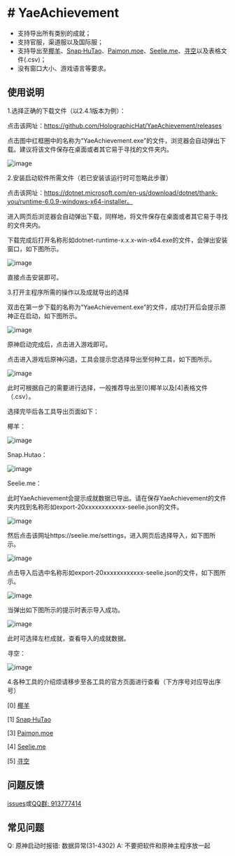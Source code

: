 #    #                                    YaeAchievement

- 支持导出所有类别的成就；
- 支持官服，渠道服以及国际服；
- 支持导出至[椰羊](https://cocogoat.work/achievement)、[Snap·HuTao](https://github.com/DGP-Studio/Snap.HuTao)、[Paimon.moe](https://paimon.moe/achievement/)、[Seelie.me](https://seelie.me/achievements)、[寻空](https://github.com/xunkong/xunkong)以及表格文件(.csv)；
- 没有窗口大小、游戏语言等要求。



##                                                          使用说明

1.选择正确的下载文件（以2.4.1版本为例）：

点击该网址：https://github.com/HolographicHat/YaeAchievement/releases

点击图中红框圈中的名称为“YaeAchievement.exe”的文件，浏览器会自动弹出下载。建议将该文件保存在桌面或者其它易于寻找的文件夹内。

![image](https://github.com/Finchaos/markdown-test/blob/main/images/1.png)



2.安装启动软件所需文件（若已安装该运行时可忽略此步骤）

点击该网址：https://dotnet.microsoft.com/en-us/download/dotnet/thank-you/runtime-6.0.9-windows-x64-installer。

进入网页后浏览器会自动弹出下载，同样地，将文件保存在桌面或者其它易于寻找的文件夹内。

下载完成后打开名称形如dotnet-runtime-x.x.x-win-x64.exe的文件，会弹出安装窗口，如下图所示。

![image](https://github.com/Finchaos/markdown-test/blob/main/images/2.png)

直接点击安装即可。



3.打开主程序所需的操作以及成就导出的选择

双击在第一步下载的名称为“YaeAchievement.exe”的文件，成功打开后会提示原神正在启动，如下图所示。

![image](https://github.com/Finchaos/markdown-test/blob/main/images/3.png)

原神启动完成后，点击进入游戏即可。

点击进入游戏后原神闪退，工具会提示您选择导出至何种工具，如下图所示。

![image](https://github.com/Finchaos/markdown-test/blob/main/images/4.png)

此时可根据自己的需要进行选择，一般推荐导出至[0]椰羊以及[4]表格文件（.csv）。

选择完毕后各工具导出页面如下：

椰羊：

![image](https://github.com/Finchaos/markdown-test/blob/main/images/5.png)

Snap.Hutao：

![image](https://github.com/Finchaos/markdown-test/blob/main/images/6.png)



Seelie.me：

此时YaeAchievement会提示成就数据已导出。请在保存YaeAchievement的文件夹内找到名称形如export-20xxxxxxxxxxxx-seelie.json的文件。

![image](https://github.com/Finchaos/markdown-test/blob/main/images/7.png)

然后点击该网址https://seelie.me/settings，进入网页后选择导入，如下图所示。

![image](https://github.com/Finchaos/markdown-test/blob/main/images/8.png)

点击导入后选中名称形如export-20xxxxxxxxxxxx-seelie.json的文件，如下图所示。

![image](https://github.com/Finchaos/markdown-test/blob/main/images/9.png)

当弹出如下图所示的提示时表示导入成功。

![image](https://github.com/Finchaos/markdown-test/blob/main/images/10.png)

此时可选择左栏成就，查看导入的成就数据。

寻空：

![image](https://github.com/Finchaos/markdown-test/blob/main/images/11.png)



4.各种工具的介绍烦请移步至各工具的官方页面进行查看（下方序号对应导出序号）

[0] [椰羊](https://cocogoat.work/achievement)

[1] [Snap·HuTao](https://github.com/DGP-Studio/Snap.HuTao)

[3] [Paimon.moe](https://paimon.moe/achievement/)

[4] [Seelie.me](https://seelie.me/achievements)

[5] [寻空](https://github.com/xunkong/xunkong)



## 问题反馈

[issues](https://github.com/HolographicHat/YaeAchievement/issues)或[QQ群: 913777414](https://qm.qq.com/cgi-bin/qm/qr?k=9UGz-chQVTjZa4b82RA_A41vIcBVNpms&jump_from=webapi)



## 常见问题

Q: 原神启动时报错: 数据异常(31-4302)
A: 不要把软件和原神主程序放一起
